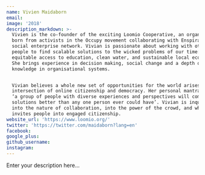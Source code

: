 ```yaml
---
name: Vivien Maidaborn
email:
image: '2018'
description_markdown: >-
  Vivien is the co-founder of the exciting Loomio Cooperative, an organization
  born from activists in the Occupy movement collaborating with Enspiral, the
  social enterprise network. Vivian is passionate about working with other
  people to find scalable solutions to the wicked problems of our time: poverty,
  equitable access to education, clean water, and sustainable local economies.
  She brings experience in decision making, social change and a depth of
  knowledge in organisational systems.


  Vivian believes a whole new set of opportunities for the world arises from the
  intersection of online citizenship and democracy. Her personal mantra is that
  ‘a group of people with diverse experiences and perspectives will come up with
  solutions better than any one person ever could have’. Vivian is inquiring
  into the nature of collaboration, into the power of the crowd, and what
  invites people into engaged citizenship.
website_url: 'https://www.loomio.org/'
twitter: 'https://twitter.com/maidaborn?lang=en'
facebook:
google_plus:
github_username:
instagram:
---
```


Enter your description here...
